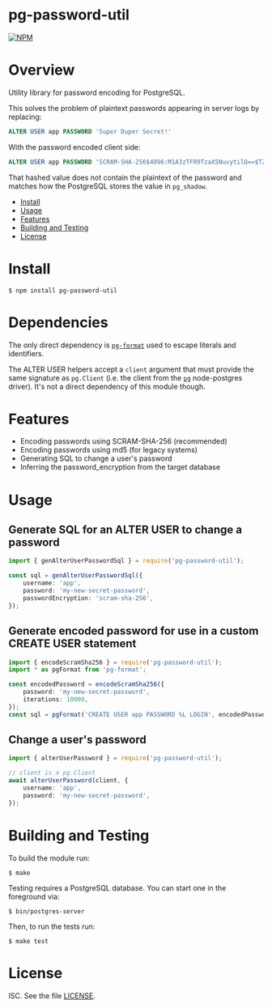 # pg-password-util

[![NPM](https://nodei.co/npm/pg-query-exec.png?downloads=true&downloadRank=true&stars=true)](https://nodei.co/npm/pg-query-exec/)

# Overview
Utility library for password encoding for PostgreSQL.

This solves the problem of plaintext passwords appearing in server logs by replacing:

```sql
ALTER USER app PASSWORD 'Super Duper Secret!'
```

With the password encoded client side:

```sql
ALTER USER app PASSWORD 'SCRAM-SHA-256$4096:M1A3zTFR9TzaX5NuvytilQ==$TZtMCtrZ8wkkZVkS7vursem77PsBqthl8GqkPohscJw=:POfEEJ9BOrm6upeAFKU3awWqMg+kKYXyPOG5E5tuhJc='
```

That hashed value does not contain the plaintext of the password and matches how the PostgreSQL stores the value in `pg_shadow`.

* [Install](#install)
* [Usage](#usage)
* [Features](#features)
* [Building and Testing](#building-and-testing)
* [License](#license)

# Install

    $ npm install pg-password-util

# Dependencies

The only direct dependency is [`pg-format`](https://www.npmjs.com/package/pg-format) used to escape literals and identifiers.

The ALTER USER helpers accept a `client` argument that must provide the same signature as `pg.Client` (i.e. the client from the [`pg`](https://www.npmjs.com/package/pg) node-postgres driver). It's not a direct dependency of this module though.

# Features
* Encoding passwords using SCRAM-SHA-256 (recommended)
* Encoding passwords using md5 (for legacy systems)
* Generating SQL to change a user's password
* Inferring the password_encryption from the target database

# Usage
## Generate SQL for an ALTER USER to change a password

```typescript
import { genAlterUserPasswordSql } = require('pg-password-util');

const sql = genAlterUserPasswordSql({
    username: 'app',
    password: 'my-new-secret-password',
    passwordEncryption: 'scram-sha-256',
});
```

## Generate encoded password for use in a custom CREATE USER statement

```typescript
import { encodeScramSha256 } = require('pg-password-util');
import * as pgFormat from 'pg-format';

const encodedPassword = encodeScramSha256({
    password: 'my-new-secret-password',
    iterations: 10000,
});
const sql = pgFormat('CREATE USER app PASSWORD %L LOGIN', encodedPassword);
```

## Change a user's password

```typescript
import { alterUserPassword } = require('pg-password-util');

// client is a pg.Client
await alterUserPassword(client, {
    username: 'app',
    password: 'my-new-secret-password',
});
```

# Building and Testing
To build the module run:

    $ make

Testing requires a PostgreSQL database. You can start one in the foreground via:

    $ bin/postgres-server

Then, to run the tests run:

    $ make test

# License
ISC. See the file [LICENSE](LICENSE).
